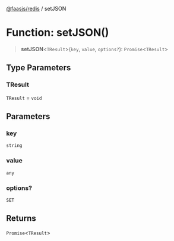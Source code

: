 [@faasjs/redis](../README.md) / setJSON

# Function: setJSON()

> **setJSON**\<`TResult`\>(`key`, `value`, `options?`): `Promise`\<`TResult`\>

## Type Parameters

### TResult

`TResult` = `void`

## Parameters

### key

`string`

### value

`any`

### options?

`SET`

## Returns

`Promise`\<`TResult`\>
